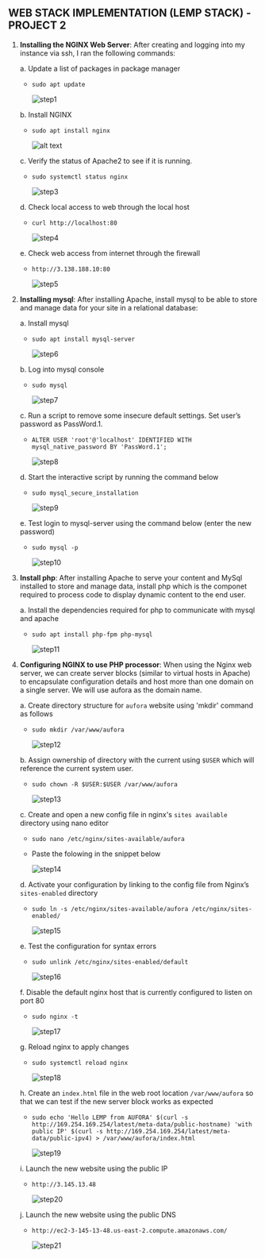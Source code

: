 ## WEB STACK IMPLEMENTATION (LEMP STACK) - PROJECT 2

1. **Installing the NGINX Web Server**: After creating and logging into my instance via ssh, I ran the following commands:

   a. Update a list of packages in package manager

   - `sudo apt update`

     ![step1](./projectPictures/step1_p2.JPG)

   b. Install NGINX

   - `sudo apt install nginx`

     ![alt text](./projectPictures/step2_p2.JPG)

   c. Verify the status of Apache2 to see if it is running.

   - `sudo systemctl status nginx`

     ![step3](./projectPictures/step3_p2.JPG)

   d. Check local access to web through the local host

   - `curl http://localhost:80`

     ![step4](./projectPictures/step4_p2.JPG)

   e. Check web access from internet through the firewall

   - `http://3.138.188.10:80`

     ![step5](./projectPictures/step5_p2.JPG)

1. **Installing mysql**: After installing Apache, install mysql to be able to store and manage data for your site in a relational database:

   a. Install mysql

   - `sudo apt install mysql-server`

     ![step6](./projectPictures/step6_p1.JPG)

   b. Log into mysql console

   - `sudo mysql`

     ![step7](./projectPictures/step7_p1.JPG)

   c. Run a script to remove some insecure default settings. Set user’s password as PassWord.1.

   - `ALTER USER 'root'@'localhost' IDENTIFIED WITH mysql_native_password BY 'PassWord.1';`

     ![step8](./projectPictures/step8_p1.JPG)

   d. Start the interactive script by running the command below

   - `sudo mysql_secure_installation`

     ![step9](./projectPictures/step9_p1.JPG)

   e. Test login to mysql-server using the command below (enter the new password)

   - `sudo mysql -p`

     ![step10](./projectPictures/step10_p1.JPG)

1. **Install php**: After installing Apache to serve your content and MySql installed to store and manage data, install php which is the componet required to process code to display dynamic content to the end user.

   a. Install the dependencies required for php to communicate with mysql and apache

   - `sudo apt install php-fpm php-mysql`

     ![step11](./projectPictures/step11_p2.JPG)

1. **Configuring NGINX to use PHP processor**: When using the Nginx web server, we can create server blocks (similar to virtual hosts in Apache) to encapsulate configuration details and host more than one domain on a single server. We will use aufora as the domain name.

   a. Create directory structure for `aufora` website using 'mkdir' command as follows

   - `sudo mkdir /var/www/aufora`

     ![step12](./projectPictures/step13_p2.JPG)

   b. Assign ownership of directory with the current  using `$USER` which will reference the current system user.

   - `sudo chown -R $USER:$USER /var/www/aufora`

     ![step13](./projectPictures/step14_p2.JPG)

   c. Create and open a new config file in nginx's `sites available` directory using nano editor

   - `sudo nano /etc/nginx/sites-available/aufora`

   - Paste the folowing in the snippet below

     ![step14](./projectPictures/step15_p2.JPG)

   d. Activate your configuration by linking to the config file from Nginx’s `sites-enabled` directory

   - `sudo ln -s /etc/nginx/sites-available/aufora /etc/nginx/sites-enabled/`

     ![step15](./projectPictures/step16_p2.JPG)

   e. Test the configuration for syntax errors 

   - `sudo unlink /etc/nginx/sites-enabled/default`

     ![step16](./projectPictures/step17_p2.JPG)

   f. Disable the default nginx host that is currently configured to listen on port 80 

   - `sudo nginx -t`

     ![step17](./projectPictures/step18_p2.JPG)

   g. Reload nginx to apply changes 

   - `sudo systemctl reload nginx`

     ![step18](./projectPictures/step19_p2.JPG)

   h. Create an `index.html` file in the web root location `/var/www/aufora` so that we can test if the new server block works as expected 

   - `sudo echo 'Hello LEMP from AUFORA' $(curl -s http://169.254.169.254/latest/meta-data/public-hostname) 'with public IP' $(curl -s http://169.254.169.254/latest/meta-data/public-ipv4) > /var/www/aufora/index.html`

     ![step19](./projectPictures/step20_p2.JPG)

   i. Launch the new website using the public IP

   - `http://3.145.13.48`

     ![step20](./projectPictures/step21_p2.JPG)

   j. Launch the new website using the public DNS

   - `http://ec2-3-145-13-48.us-east-2.compute.amazonaws.com/`

     ![step21](./projectPictures/step22_p2.JPG)
